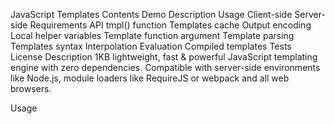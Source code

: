 JavaScript Templates
Contents
Demo
Description
Usage
Client-side
Server-side
Requirements
API
tmpl() function
Templates cache
Output encoding
Local helper variables
Template function argument
Template parsing
Templates syntax
Interpolation
Evaluation
Compiled templates
Tests
License
Description
1KB lightweight, fast & powerful JavaScript templating engine with zero dependencies.
Compatible with server-side environments like Node.js, module loaders like RequireJS or webpack and all web browsers.

Usage
